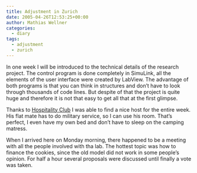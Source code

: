 ```yaml
---
title: Adjustment in Zurich
date: 2005-04-26T12:53:25+00:00
author: Mathias Wellner
categories:
  - diary
tags:
  - adjustment
  - zurich
---
```

In one week I will be introduced to the technical details of the research project. The control program is done completely in SimuLink, all the elements of the user interface were created by LabView. The advantage of both programs is that you can think in structures and don&#8217;t have to look through thousands of code lines. But despite of that the project is quite huge and therefore it is not that easy to get all that at the first glimpse.

Thanks to <a href="http://www.hospitalityclub.org">Hospitality Club</a> I was able to find a nice host for the entire week. His flat mate has to do military service, so I can use his room. That&#8217;s perfect, I even have my own bed and don&#8217;t have to sleep on the camping matress.

When I arrived here on Monday morning, there happened to be a meeting with all the people involved with tha lab. The hottest topic was how to finance the cookies, since the old model did not work in some people&#8217;s opinion. For half a hour several proposals were discussed until finally a vote was taken.
